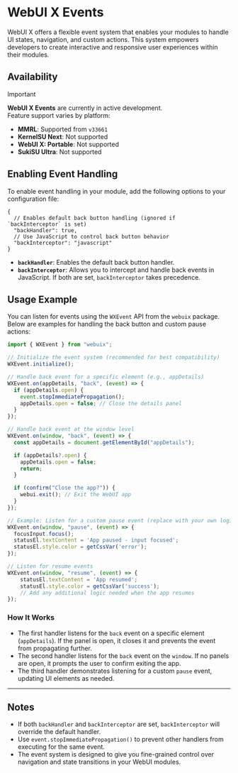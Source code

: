 # WebUI X Events

WebUI X offers a flexible event system that enables your modules to handle UI states, navigation, and custom actions. This system empowers developers to create interactive and responsive user experiences within their modules.

## Availability

> [!IMPORTANT]
> **WebUI X Events** are currently in active development.  
> Feature support varies by platform:
>
> - **MMRL**: Supported from `v33661`
> - **KernelSU Next**: Not supported
> - **WebUI X: Portable**: Not supported
> - **SukiSU Ultra**: Not supported

## Enabling Event Handling

To enable event handling in your module, add the following options to your configuration file:

```jsonc
{
  // Enables default back button handling (ignored if `backInterceptor` is set)
  "backHandler": true,
  // Use JavaScript to control back button behavior
  "backInterceptor": "javascript"
}
```

- **`backHandler`**: Enables the default back button handler.
- **`backInterceptor`**: Allows you to intercept and handle back events in JavaScript. If both are set, `backInterceptor` takes precedence.

## Usage Example

You can listen for events using the `WXEvent` API from the `webuix` package. Below are examples for handling the back button and custom pause actions:

```javascript
import { WXEvent } from "webuix";

// Initialize the event system (recommended for best compatibility)
WXEvent.initialize();

// Handle back event for a specific element (e.g., appDetails)
WXEvent.on(appDetails, "back", (event) => {
  if (appDetails.open) {
    event.stopImmediatePropagation();
    appDetails.open = false; // Close the details panel
  }
});

// Handle back event at the window level
WXEvent.on(window, "back", (event) => {
  const appDetails = document.getElementById("appDetails");

  if (appDetails?.open) {
    appDetails.open = false;
    return;
  }

  if (confirm("Close the app?")) {
    webui.exit(); // Exit the WebUI app
  }
});

// Example: Listen for a custom pause event (replace with your own logic)
WXEvent.on(window, "pause", (event) => {
  focusInput.focus();
  statusEl.textContent = 'App paused - input focused';
  statusEl.style.color = getCssVar('error');
});

// Listen for resume events
WXEvent.on(window, "resume", (event) => {
    statusEl.textContent = 'App resumed';
    statusEl.style.color = getCssVar('success');
    // Add any additional logic needed when the app resumes
});
```

### How It Works

- The first handler listens for the `back` event on a specific element (`appDetails`). If the panel is open, it closes it and prevents the event from propagating further.
- The second handler listens for the `back` event on the `window`. If no panels are open, it prompts the user to confirm exiting the app.
- The third handler demonstrates listening for a custom `pause` event, updating UI elements as needed.

---

## Notes

- If both `backHandler` and `backInterceptor` are set, `backInterceptor` will override the default handler.
- Use `event.stopImmediatePropagation()` to prevent other handlers from executing for the same event.
- The event system is designed to give you fine-grained control over navigation and state transitions in your WebUI modules.